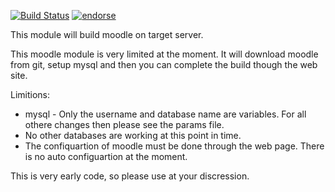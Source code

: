 [![Build Status](https://travis-ci.org/Firebladee/moodle.svg?branch=master)](https://travis-ci.org/Firebladee/moodle)
[![endorse](https://api.coderwall.com/firebladee/endorsecount.png)](https://coderwall.com/firebladee)

This module will build moodle on target server.

This moodle module is very limited at the moment.  It will download moodle from git, setup mysql and then you can complete the build though the web site.

Limitions:

  - mysql - Only the username and database name are variables.  For all othere changes then please see the params file.
  - No other databases are working at this point in time.
  - The confiquartion of moodle must be done through the web page.  There is no auto configuartion at the moment.

This is very early code, so please use at your discression.
